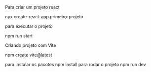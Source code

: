 Para criar um projeto react

npx create-react-app primeiro-projeto

para executar o projeto

npm run start

Criando projeto com Vite

npm create vite@latest

para instalar os pacotes
npm install
para rodar o projeto
npm run dev
